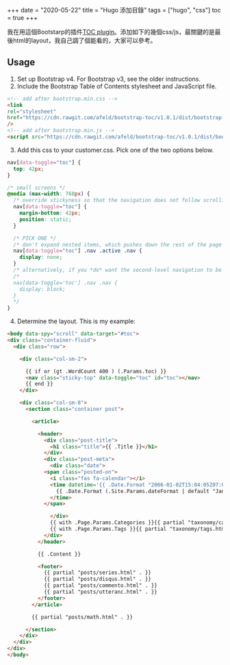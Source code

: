 +++ 
date = "2020-05-22"
title = "Hugo 添加目錄"
tags = ["hugo", "css"]
toc = true
+++

我在用這個Bootstarp的插件[TOC plugin](https://afeld.github.io/bootstrap-toc/)。添加如下的幾個css/js，最關鍵的是最後html的layout，我自己調了個能看的，大家可以參考。

## Usage
1. Set up Bootstrap v4.
    For Bootstrap v3, see the older instructions.
2. Include the Bootstrap Table of Contents stylesheet and JavaScript file.
```html
<!-- add after bootstrap.min.css -->
<link
rel="stylesheet"
href="https://cdn.rawgit.com/afeld/bootstrap-toc/v1.0.1/dist/bootstrap-toc.min.css"
/>
<!-- add after bootstrap.min.js -->
<script src="https://cdn.rawgit.com/afeld/bootstrap-toc/v1.0.1/dist/bootstrap-toc.min.js"></script>
```
3. Add this css to your customer.css. Pick one of the two options below.
```css
nav[data-toggle="toc"] {
  top: 42px;
}

/* small screens */
@media (max-width: 768px) {
  /* override stickyness so that the navigation does not follow scrolling */
  nav[data-toggle="toc"] {
    margin-bottom: 42px;
    position: static;
  }

  /* PICK ONE */
  /* don't expand nested items, which pushes down the rest of the page when navigating */
  nav[data-toggle="toc"] .nav .active .nav {
    display: none;
  }
  /* alternatively, if you *do* want the second-level navigation to be shown (as seen on this page on mobile), use this */
  /*
  nav[data-toggle='toc'] .nav .nav {
    display: block;
  }
  */
}

```
4. Determine the layout. This is my example:
```html
<body data-spy="scroll" data-target="#toc">
<div class="container-fluid">
  <div class="row">

    <div class="col-sm-2">

      {{ if or (gt .WordCount 400 ) (.Params.toc) }}
      <nav class="sticky-top" data-toggle="toc" id="toc"></nav>
      {{ end }}
    </div>

    <div class="col-sm-8">
      <section class="container post">

        <article>

          <header>
            <div class="post-title">
              <h1 class="title">{{ .Title }}</h1>
            </div>
            <div class="post-meta">
              <div class="date">
            <span class="posted-on">
              <i class="fas fa-calendar"></i>
              <time datetime='{{ .Date.Format "2006-01-02T15:04:05Z07:00" }}'>
                {{ .Date.Format (.Site.Params.dateFormat | default "January 2, 2006" ) }}
              </time>
            </span>

              </div>
              {{ with .Page.Params.Categories }}{{ partial "taxonomy/categories.html" . }}{{ end }}
              {{ with .Page.Params.Tags }}{{ partial "taxonomy/tags.html" . }}{{ end }}
            </div>
          </header>

          {{ .Content }}

          <footer>
            {{ partial "posts/series.html" . }}
            {{ partial "posts/disqus.html" . }}
            {{ partial "posts/commento.html" . }}
            {{ partial "posts/utteranc.html" . }}
          </footer>
        </article>

        {{ partial "posts/math.html" . }}

      </section>
    </div>
  </div>
</div>
</body>

```